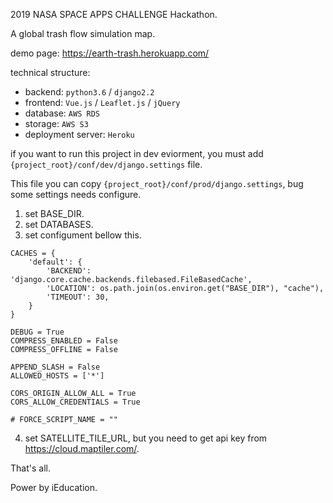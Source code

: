 2019 NASA SPACE APPS CHALLENGE Hackathon.

A global trash flow simulation map.

demo page: https://earth-trash.herokuapp.com/

technical structure: 

* backend: `python3.6` / `django2.2`
* frontend: `Vue.js` / `Leaflet.js` / `jQuery`
* database: `AWS RDS`
* storage: `AWS S3`
* deployment server: `Heroku`

if you want to run this project in dev eviorment, you must add `{project_root}/conf/dev/django.settings` file.

This file you can copy `{project_root}/conf/prod/django.settings`, bug some settings needs configure.

1. set BASE_DIR.
2. set DATABASES.
3. set configument bellow this.
```
CACHES = {
    'default': {
        'BACKEND': 'django.core.cache.backends.filebased.FileBasedCache',
        'LOCATION': os.path.join(os.environ.get("BASE_DIR"), "cache"),
        'TIMEOUT': 30,
    }
}

DEBUG = True
COMPRESS_ENABLED = False
COMPRESS_OFFLINE = False

APPEND_SLASH = False
ALLOWED_HOSTS = ['*']

CORS_ORIGIN_ALLOW_ALL = True
CORS_ALLOW_CREDENTIALS = True

# FORCE_SCRIPT_NAME = ""
```
4. set SATELLITE_TILE_URL, but you need to get api key from https://cloud.maptiler.com/.

That's all.

Power by iEducation.
